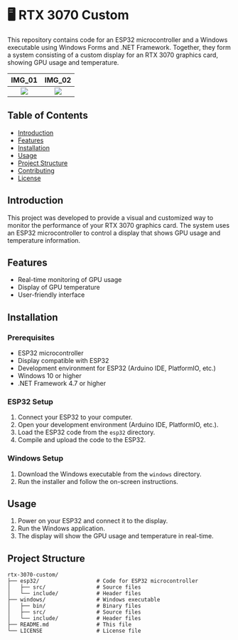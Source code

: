 # 🖥️ RTX 3070 Custom

This repository contains code for an ESP32 microcontroller and a Windows executable using Windows Forms and .NET Framework. Together, they form a system consisting of a custom display for an RTX 3070 graphics card, showing GPU usage and temperature.

IMG_01                     |  IMG_02
:-------------------------:|:-------------------------:
![](https://i.imgur.com/0mozlfX.jpeg)  |  ![](https://i.imgur.com/WYAdtk9.jpeg)

## Table of Contents

- [Introduction](#introduction)
- [Features](#features)
- [Installation](#installation)
- [Usage](#usage)
- [Project Structure](#project-structure)
- [Contributing](#contributing)
- [License](#license)

## Introduction

This project was developed to provide a visual and customized way to monitor the performance of your RTX 3070 graphics card. The system uses an ESP32 microcontroller to control a display that shows GPU usage and temperature information.

## Features

- Real-time monitoring of GPU usage
- Display of GPU temperature
- User-friendly interface

## Installation

### Prerequisites

- ESP32 microcontroller
- Display compatible with ESP32
- Development environment for ESP32 (Arduino IDE, PlatformIO, etc.)
- Windows 10 or higher
- .NET Framework 4.7 or higher

### ESP32 Setup

1. Connect your ESP32 to your computer.
2. Open your development environment (Arduino IDE, PlatformIO, etc.).
3. Load the ESP32 code from the `esp32` directory.
4. Compile and upload the code to the ESP32.

### Windows Setup

1. Download the Windows executable from the `windows` directory.
2. Run the installer and follow the on-screen instructions.

## Usage

1. Power on your ESP32 and connect it to the display.
2. Run the Windows application.
3. The display will show the GPU usage and temperature in real-time.

## Project Structure

```plaintext
rtx-3070-custom/
├── esp32/                  # Code for ESP32 microcontroller
│   ├── src/                # Source files
│   └── include/            # Header files
├── windows/                # Windows executable
│   ├── bin/                # Binary files
│   ├── src/                # Source files
│   └── include/            # Header files
├── README.md               # This file
└── LICENSE                 # License file
